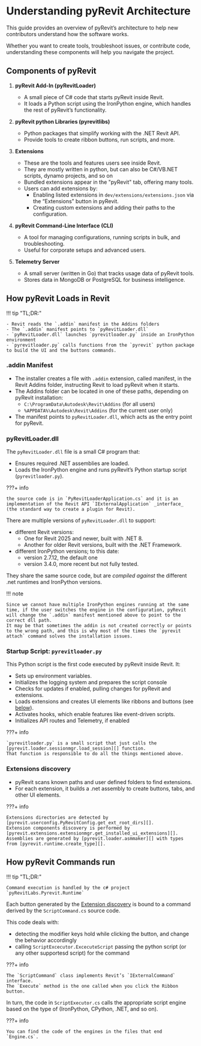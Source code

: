 # Understanding pyRevit Architecture

This guide provides an overview of pyRevit’s architecture to help new contributors understand how the software works.

Whether you want to create tools, troubleshoot issues, or contribute code, understanding these components will help you navigate the project.

## Components of pyRevit

1. **pyRevit Add-In (pyRevitLoader)**
    - A small piece of C# code that starts pyRevit inside Revit.
    - It loads a Python script using the IronPython engine, which handles the rest of pyRevit’s functionality.

2. **pyRevit python Libraries (pyrevitlibs)**
    - Python packages that simplify working with the .NET Revit API.
    - Provide tools to create ribbon buttons, run scripts, and more.

3. **Extensions**
    - These are the tools and features users see inside Revit.
    - They are mostly written in python, but can also be C#/VB.NET scripts, dynamo projects, and so on
    - Bundled extensions appear in the "pyRevit" tab, offering many tools.
    - Users can add extensions by:
        - Enabling listed extensions in `dev/extensions/extensions.json` via the “Extensions” button in pyRevit.
        - Creating custom extensions and adding their paths to the configuration.

4. **pyRevit Command-Line Interface (CLI)**
    - A tool for managing configurations, running scripts in bulk, and troubleshooting.
    - Useful for corporate setups and advanced users.

5. **Telemetry Server**
    - A small server (written in Go) that tracks usage data of pyRevit tools.
    - Stores data in MongoDB or PostgreSQL for business intelligence.

## How pyRevit Loads in Revit

!!! tip "TL;DR:"

    - Revit reads the `.addin` manifest in the Addins folders
    - The `.addin` manifest points to `pyRevitLoader.dll`
    - `pyRevitLoader.dll` launches `pyrevitloader.py` inside an IronPython environment
    - `pyrevitloader.py` calls functions from the `pyrevit` python package to build the UI and the buttons commands.

### .addin Manifest

- The installer creates a file with `.addin` extension, called manifest, in the Revit Addins folder, instructing Revit to load pyRevit when it starts.
- The Addins folder can be located in one of these paths, depending on pyRevit installation:
    - `C:\ProgramData\Autodesk\Revit\Addins` (for all users)
    - `%APPDATA%\Autodesk\Revit\Addins` (for the current user only)
- The manifest points to `pyRevitLoader.dll`, which acts as the entry point for pyRevit.

### pyRevitLoader.dll

The `pyRevitLoader.dll` file is a small C# program that:

- Ensures required .NET assemblies are loaded.
- Loads the IronPython engine and runs pyRevit’s Python startup script (`pyrevitloader.py`).

???+ info

    the source code is in `PyRevitLoaderApplication.cs` and it is an implementation of the Revit API `IExternalApplication` _interface_ (the standard way to create a plugin for Revit).

There are multiple versions of `pyRevitLoader.dll` to support:

- different Revit versions:
    - One for Revit 2025 and newer, built with .NET 8.
    - Another for older Revit versions, built with the .NET Framework.
- different IronPython versions; to this date:
    - version 2.7.12, the default one
    - version 3.4.0, more recent but not fully tested.

They share the same source code, but are _compiled against_ the different .net runtimes and IronPython versions.

!!! note

    Since we cannot have multiple IronPython engines running at the same time, if the user switches the engine in the configuration, pyRevit will change the `.addin` manifest mentioned above to point to the correct dll path.
    It may be that sometimes the addin is not created correctly or points to the wrong path, and this is why most of the times the `pyrevit attach` command solves the installation issues.

### Startup Script: `pyrevitloader.py`

This Python script is the first code executed by pyRevit inside Revit. It:

- Sets up environment variables.
- Initializes the logging system and prepares the script console
- Checks for updates if enabled, pulling changes for pyRevit and extensions.
- Loads extensions and creates UI elements like ribbons and buttons (see [below](#extensions-discovery)).
- Activates hooks, which enable features like event-driven scripts.
- Initializes API routes and Telemetry, if enabled

???+ info

    `pyrevitloader.py` is a small script that just calls the [pyrevit.loader.sessionmgr.load_session][] function.
    That function is responsible to do all the things mentioned above.

### Extensions discovery

- pyRevit scans known paths and user defined folders to find extensions.
- For each extension, it builds a .net assembly to create buttons, tabs, and other UI elements.

???+ info

    Extensions directories are detected by [pyrevit.userconfig.PyRevitConfig.get_ext_root_dirs][].
    Extension components discovery is performed by [pyrevit.extensions.extensionmgr.get_installed_ui_extensions][].
    Assemblies are generated by [pyrevit.loader.asmmaker][] with types from [pyrevit.runtime.create_type][].

## How pyRevit Commands run

!!! tip "TL;DR:"

    Command execution is handled by the c# project `pyRevitLabs.Pyrevit.Runtime`

Each button generated by the [Extension discovery](#extensions-discovery) is bound to a command derived by the `ScriptCommand.cs` source code.

This code deals with:

- detecting the modifier keys hold while clicking the button, and change the behavior accordingly
- calling `ScriptExcecutor.ExcecuteScript` passing the python script (or any other supportesd script) for the command

???+ info

    The `ScriptCommand` class implements Revit’s `IExternalCommand` interface.
    The `Execute` method is the one called when you click the Ribbon button.

In turn, the code in `ScriptExecutor.cs` calls the appropriate script engine based on the type of (IronPython, CPython, .NET, and so on).

???+ info

    You can find the code of the engines in the files that end `Engine.cs`.
